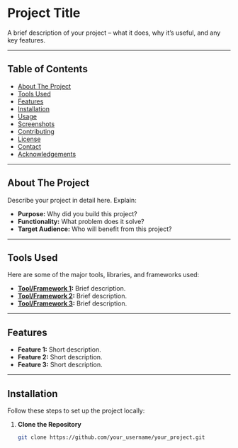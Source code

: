 # Project Title

A brief description of your project – what it does, why it’s useful, and any key features.

---

## Table of Contents

- [About The Project](#about-the-project)
- [Tools Used](#tools-used)
- [Features](#features)
- [Installation](#installation)
- [Usage](#usage)
- [Screenshots](#screenshots)
- [Contributing](#contributing)
- [License](#license)
- [Contact](#contact)
- [Acknowledgements](#acknowledgements)

---

## About The Project

Describe your project in detail here. Explain:
- **Purpose:** Why did you build this project?
- **Functionality:** What problem does it solve?
- **Target Audience:** Who will benefit from this project?

---

## Tools Used

Here are some of the major tools, libraries, and frameworks used:

- **[Tool/Framework 1](https://link-to-tool1.com):** Brief description.
- **[Tool/Framework 2](https://link-to-tool2.com):** Brief description.
- **[Tool/Framework 3](https://link-to-tool3.com):** Brief description.

---

## Features

- **Feature 1:** Short description.
- **Feature 2:** Short description.
- **Feature 3:** Short description.

---

## Installation

Follow these steps to set up the project locally:

1. **Clone the Repository**
   ```sh
   git clone https://github.com/your_username/your_project.git
